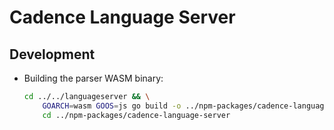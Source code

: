 # Cadence Language Server

## Development 

- Building the parser WASM binary:

  ```sh
  cd ../../languageserver && \
      GOARCH=wasm GOOS=js go build -o ../npm-packages/cadence-language-server/dist/cadence-language-server.wasm ./cmd/languageserver && \
      cd ../npm-packages/cadence-language-server
  ```

